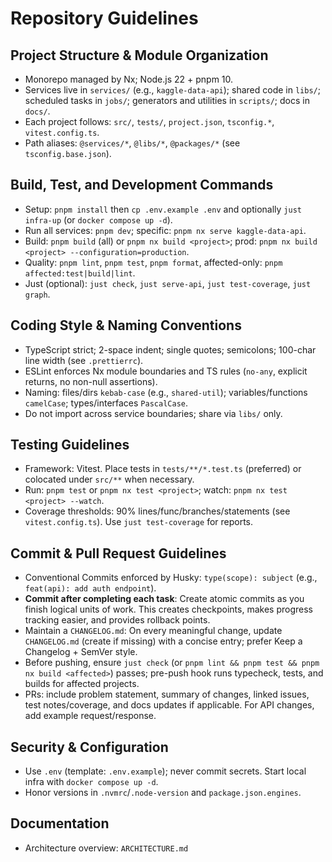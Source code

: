 # Repository Guidelines

## Project Structure & Module Organization

- Monorepo managed by Nx; Node.js 22 + pnpm 10.
- Services live in `services/` (e.g., `kaggle-data-api`); shared code in `libs/`; scheduled tasks in `jobs/`; generators and utilities in `scripts/`; docs in `docs/`.
- Each project follows: `src/`, `tests/`, `project.json`, `tsconfig.*`, `vitest.config.ts`.
- Path aliases: `@services/*`, `@libs/*`, `@packages/*` (see `tsconfig.base.json`).

## Build, Test, and Development Commands

- Setup: `pnpm install` then `cp .env.example .env` and optionally `just infra-up` (or `docker compose up -d`).
- Run all services: `pnpm dev`; specific: `pnpm nx serve kaggle-data-api`.
- Build: `pnpm build` (all) or `pnpm nx build <project>`; prod: `pnpm nx build <project> --configuration=production`.
- Quality: `pnpm lint`, `pnpm test`, `pnpm format`, affected-only: `pnpm affected:test|build|lint`.
- Just (optional): `just check`, `just serve-api`, `just test-coverage`, `just graph`.

## Coding Style & Naming Conventions

- TypeScript strict; 2-space indent; single quotes; semicolons; 100-char line width (see `.prettierrc`).
- ESLint enforces Nx module boundaries and TS rules (`no-any`, explicit returns, no non-null assertions).
- Naming: files/dirs `kebab-case` (e.g., `shared-util`); variables/functions `camelCase`; types/interfaces `PascalCase`.
- Do not import across service boundaries; share via `libs/` only.

## Testing Guidelines

- Framework: Vitest. Place tests in `tests/**/*.test.ts` (preferred) or colocated under `src/**` when necessary.
- Run: `pnpm test` or `pnpm nx test <project>`; watch: `pnpm nx test <project> --watch`.
- Coverage thresholds: 90% lines/func/branches/statements (see `vitest.config.ts`). Use `just test-coverage` for reports.

## Commit & Pull Request Guidelines

- Conventional Commits enforced by Husky: `type(scope): subject` (e.g., `feat(api): add auth endpoint`).
- **Commit after completing each task**: Create atomic commits as you finish logical units of work. This creates checkpoints, makes progress tracking easier, and provides rollback points.
- Maintain a `CHANGELOG.md`: On every meaningful change, update `CHANGELOG.md` (create if missing) with a concise entry; prefer Keep a Changelog + SemVer style.
- Before pushing, ensure `just check` (or `pnpm lint && pnpm test && pnpm nx build <affected>`) passes; pre-push hook runs typecheck, tests, and builds for affected projects.
- PRs: include problem statement, summary of changes, linked issues, test notes/coverage, and docs updates if applicable. For API changes, add example request/response.

## Security & Configuration

- Use `.env` (template: `.env.example`); never commit secrets. Start local infra with `docker compose up -d`.
- Honor versions in `.nvmrc`/`.node-version` and `package.json.engines`.

## Documentation

- Architecture overview: `ARCHITECTURE.md`
